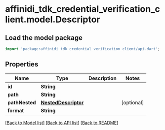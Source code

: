 # affinidi_tdk_credential_verification_client.model.Descriptor

## Load the model package
```dart
import 'package:affinidi_tdk_credential_verification_client/api.dart';
```

## Properties
Name | Type | Description | Notes
------------ | ------------- | ------------- | -------------
**id** | **String** |  | 
**path** | **String** |  | 
**pathNested** | [**NestedDescriptor**](NestedDescriptor.md) |  | [optional] 
**format** | **String** |  | 

[[Back to Model list]](../README.md#documentation-for-models) [[Back to API list]](../README.md#documentation-for-api-endpoints) [[Back to README]](../README.md)


